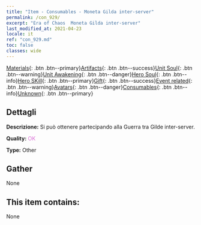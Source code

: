 ```yaml
---
title: "Item - Consumables - Moneta Gilda inter-server"
permalink: /con_929/
excerpt: "Era of Chaos  Moneta Gilda inter-server"
last_modified_at: 2021-04-23
locale: it
ref: "con_929.md"
toc: false
classes: wide
---
```

 [Materials](/ItemsIT/){: .btn .btn--primary}[Artifacts](/ItemsIT/Artifacts/){: .btn .btn--success}[Unit Soul](/ItemsIT/UnitSoul/){: .btn .btn--warning}[Unit Awakening](/ItemsIT/UnitAwakening/){: .btn .btn--danger}[Hero Soul](/ItemsIT/HeroSoul/){: .btn .btn--info}[Hero SKill](/ItemsIT/HeroSkill/){: .btn .btn--primary}[Gift](/ItemsIT/Gift/){: .btn .btn--success}[Event related](/ItemsIT/Events/){: .btn .btn--warning}[Avatars](/ItemsIT/Avatars/){: .btn .btn--danger}[Consumables](/ItemsIT/Consumables/){: .btn .btn--info}[Unknown](/ItemsIT/Unknown/){: .btn .btn--primary}

## Dettagli
 **Descrizione:** Si può ottenere partecipando alla Guerra tra Gilde inter-server.

 **Quality:** <span style="color: #DA70D6">OK</span>

 **Type:** Other

## Gather

  None

## This item contains:

  None

